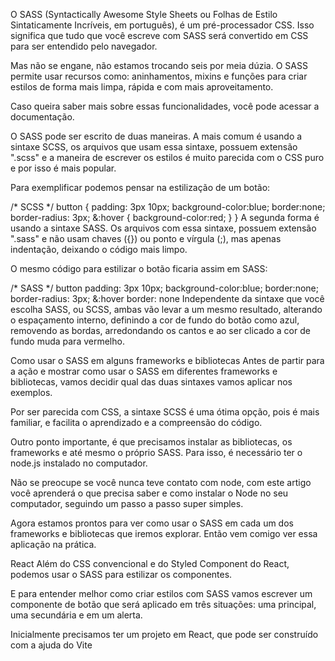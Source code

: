 O SASS (Syntactically Awesome Style Sheets ou Folhas de Estilo Sintaticamente Incríveis, em português), é um pré-processador CSS. Isso significa que tudo que você escreve com SASS será convertido em CSS para ser entendido pelo navegador.

Mas não se engane, não estamos trocando seis por meia dúzia. O SASS permite usar recursos como: aninhamentos, mixins e funções para criar estilos de forma mais limpa, rápida e com mais aproveitamento.

Caso queira saber mais sobre essas funcionalidades, você pode acessar a documentação.

O SASS pode ser escrito de duas maneiras. A mais comum é usando a sintaxe SCSS, os arquivos que usam essa sintaxe, possuem extensão ".scss" e a maneira de escrever os estilos é muito parecida com o CSS puro e por isso é mais popular.

Para exemplificar podemos pensar na estilização de um botão:

/* SCSS */
button {
    padding: 3px 10px;
    background-color:blue;
    border:none;
    border-radius: 3px;
    &:hover {
        background-color:red;
    }
}
A segunda forma é usando a sintaxe SASS. Os arquivos com essa sintaxe, possuem extensão ".sass" e não usam chaves ({}) ou ponto e vírgula (;), mas apenas indentação, deixando o código mais limpo.

O mesmo código para estilizar o botão ficaria assim em SASS:

/* SASS */
button
    padding: 3px 10px;
    background-color:blue;
    border:none;
    border-radius: 3px;
    &:hover
        border: none
Independente da sintaxe que você escolha SASS, ou SCSS, ambas vão levar a um mesmo resultado, alterando o espaçamento interno, definindo a cor de fundo do botão como azul, removendo as bordas, arredondando os cantos e ao ser clicado a cor de fundo muda para vermelho.

Como usar o SASS em alguns frameworks e bibliotecas
Antes de partir para a ação e mostrar como usar o SASS em diferentes frameworks e bibliotecas, vamos decidir qual das duas sintaxes vamos aplicar nos exemplos.

Por ser parecida com CSS, a sintaxe SCSS é uma ótima opção, pois é mais familiar, e facilita o aprendizado e a compreensão do código.

Outro ponto importante, é que precisamos instalar as bibliotecas, os frameworks e até mesmo o próprio SASS. Para isso, é necessário ter o node.js instalado no computador.

Não se preocupe se você nunca teve contato com node, com este artigo você aprenderá o que precisa saber e como instalar o Node no seu computador, seguindo um passo a passo super simples.

Agora estamos prontos para ver como usar o SASS em cada um dos frameworks e bibliotecas que iremos explorar. Então vem comigo ver essa aplicação na prática.

React
Além do CSS convencional e do Styled Component do React, podemos usar o SASS para estilizar os componentes.

E para entender melhor como criar estilos com SASS vamos escrever um componente de botão que será aplicado em três situações: uma principal, uma secundária e em um alerta.

Inicialmente precisamos ter um projeto em React, que pode ser construído com a ajuda do Vite